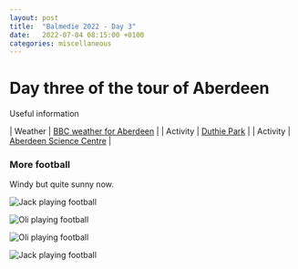 ```yaml
---
layout: post
title:  "Balmedie 2022 - Day 3"
date:   2022-07-04 08:15:00 +0100
categories: miscellaneous
---
```

# Day three of the tour of Aberdeen

Useful information

| Weather | [BBC weather for Aberdeen](https://www.bbc.co.uk/weather/2657832)      |
| Activity   | [Duthie Park](https://www.visitabdn.com/listing/duthie-park)    |
| Activity   | [Aberdeen Science Centre](https://aberdeensciencecentre.org/)      |

### More football
Windy but quite sunny now.    

![Jack playing football](/assets/PXL_20220704_161039858-01.jpg)

![Oli playing football](/assets/PXL_20220704_160748164-01.jpg)

![Oli playing football](/assets/PXL_20220704_155644454-01.jpg)

![Jack playing football](/assets/PXL_20220704_155613293-01.jpg)
